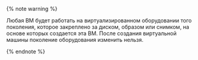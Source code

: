 {% note warning %}

Любая ВМ будет работать на виртуализированном оборудовании того поколения, которое закреплено за диском, образом или снимком, на основе которых создается эта ВМ. После создания виртуальной машины поколение оборудования изменить нельзя.

{% endnote %}